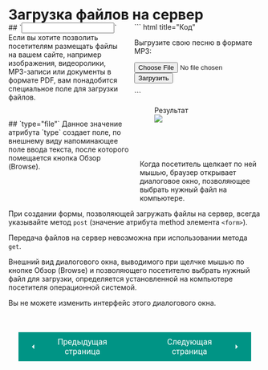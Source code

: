 # Загрузка файлов на сервер

<div style="display:flex;margin-top:-20px;" markdown>
<div style="flex:1;margin-right:20px;width:40%;" markdown>
## `<input>`
Если вы хотите позволить посетителям размещать файлы на вашем сайте, например изображения, видеоролики, MPЗ-записи или документы в формате PDF, вам понадобится специальное поле для загрузки файлов.

</div>
<div style="flex:1;width:60%;" markdown>
``` html title="Код"
<form action="https://www.primer.ru/zagruzka.php" method="post">
    <p>Выгрузите свою песню в формате MP3:</p>
        <input type="file" name="pesnya" />
        <br />
        <input type="submit" value="Загрузить" />
</form>
```

<figure><figcaption>Результат</figcaption><img src="/html-css-manual/assets/images/formupload.png"></figure></div></div>
<div style="display:flex;margin-top:-20px;" markdown>
<div style="flex:1;margin-right:20px;width:50%;" markdown>
## `type="file"`
Данное значение атрибута `type` создает поле, по внешнему виду напоминающее поле ввода текста, после которого помещается кнопка Обзор (Browse).
</div>
<div style="flex:1;margin-top:80px;width:50%;" markdown>
Когда посетитель щелкает по ней мышью, браузер открывает диалоговое окно, позволяющее выбрать нужный файл на компьютере.
</div></div>

При создании формы, позволяющей загружать файлы на сервер, всегда указывайте метод `post` (значение атрибута method элемента `<form>`).

Передача файлов на сервер невозможна при использовании метода `get`.

Внешний вид диалогового окна, выводимого при щелчке мышью по кнопке Обзор (Browse) и позволяющего посетителю выбрать нужный файл для загрузки, определяется установленной на компьютере посетителя операционной системой.

Вы не можете изменить интерфейс этого диалогового окна.

<div style="display: flex; justify-content: space-between; padding: 20px; margin-top:30px;"><button class="custom-button" style="background-color: rgb(0, 148, 133); color: white; font-family: 'Roboto', sans-serif; border: none; cursor: pointer; padding: 10px 20px; font-size: 16px; display: flex; align-items: center;" onclick="window.location.href='/html-css-manual/html/forms/list'"><svg xmlns="http://www.w3.org/2000/svg" viewBox="0 0 24 24" style="fill: white; width: 20px; height: 20px;"><path d="M15 18l-6-6 6-6" /></svg><span style="margin: 0 10px;">Предыдущая страница</span></button><button class="custom-button" style="background-color: rgb(0, 148, 133); color: white; font-family: 'Roboto', sans-serif; border: none; cursor: pointer; padding: 10px 20px; font-size: 16px; display: flex; align-items: center;" onclick="window.location.href='/html-css-manual/html/forms/confirm'"><span style="margin: 0 10px;">Следующая страница</span><svg xmlns="http://www.w3.org/2000/svg" viewBox="0 0 24 24" style="fill: white; width: 20px; height: 20px;"><path d="M9 18l6-6-6-6" /></svg></button></div>
